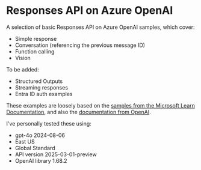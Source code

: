# Responses API on Azure OpenAI
A selection of basic Responses API on Azure OpenAI samples, which cover:

- Simple response
- Conversation (referencing the previous message ID)
- Function calling
- Vision

To be added:

- Structured Outputs
- Streaming responses
- Entra ID auth examples

These examples are loosely based on the [samples from the Microsoft Learn Documentation](https://learn.microsoft.com/en-gb/azure/ai-services/openai/how-to/responses), and also the [documentation from OpenAI](https://platform.openai.com/docs/api-reference/responses/create).

I've personally tested these using:

- gpt-4o 2024-08-06
- East US
- Global Standard
- API version 2025-03-01-preview
- OpenAI library 1.68.2
